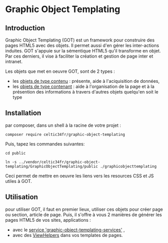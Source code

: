 
Graphic Object Templating
=========================

Introduction
------------
Graphic Object Templating (GOT) est un framework pour construire des pages HTML5 avec des objets. Il permet aussi d'en gérer les inter-actions induites.
GOT s'appuie sur la sémentique HTML5 qu'il transforme en objet. Par ces derniers, il vise à faciliter la création et gestion de page inter et intranet.

Les objets que met en oeuvre GOT, sont de 2 types :
* les [objets de type contenu](doc/objectDataContent.md) : présente, aide à l'aciquisition de données,
* les [objets de type contenant](doc/objectStructureContainer.md) : aide à l'organisation de la page et à la présention des informations à travers d'autres objets quelqu'en soit le type

Installation
------------
par composer, dans un shell à la racine de votre projet :

``composer require celtic34fr/graphic-object-templating``
    
Puis, tapez les commandes suivantes:

``cd public``

``ln -s ../vendor/celtic34fr/graphic-object-templating/GraphicObjectTemplating/public ./graphicobjecttemplating``

Ceci permet de mettre en oeuvre les liens vers les resources CSS et JS utiles à GOT.

Utilisation
-----------
pour utiliser GOT, il faut en premier lieux, utiliser ces objets pour créer page ou section, article de page.
Puis, il s'offre à vous 2 manières de générer les pages HTML5 de vos sites, applications :
* avec le [service 'graphic-object-templating-services'](doc/service.md) ,
* avec des [ViewHelpers](doc/viewHelpers.md) dans vos templates de pages.

